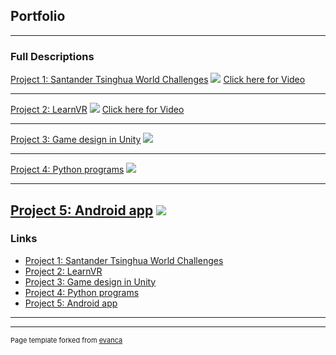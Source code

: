 ## Portfolio

---

### Full Descriptions

[Project 1: Santander Tsinghua World Challenges](/sample_page)
<img src="images/dummy_thumbnail.jpg?raw=true"/>
[Click here for Video](https://www.youtube.com/watch?v=7T8JalsK6ps)

---
[Project 2: LearnVR](/pdf/sample_presentation.pdf)
<img src="images/dummy_thumbnail.jpg?raw=true"/>
[Click here for Video](https://youtu.be/HvkPRBnp-R8)

---
[Project 3: Game design in Unity](http://example.com/)
<img src="images/dummy_thumbnail.jpg?raw=true"/>

---
[Project 4: Python programs](http://example.com/)
<img src="images/dummy_thumbnail.jpg?raw=true"/>

---
[Project 5: Android app](http://example.com/)
<img src="images/dummy_thumbnail.jpg?raw=true"/>
---

### Links

- [Project 1: Santander Tsinghua World Challenges](http://thu-san-world-challenges.org/)
- [Project 2: LearnVR](https://www.facebook.com/lqlearnvr)
- [Project 3: Game design in Unity](http://example.com/)
- [Project 4: Python programs](http://example.com/)
- [Project 5: Android app](http://example.com/)

---




---
<p style="font-size:11px">Page template forked from <a href="https://github.com/evanca/quick-portfolio">evanca</a></p>
<!-- Remove above link if you don't want to attibute -->
